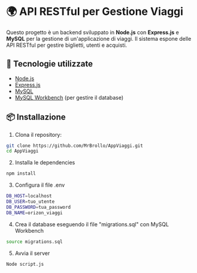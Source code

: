 # 🌍 API RESTful per Gestione Viaggi

Questo progetto è un backend sviluppato in **Node.js** con **Express.js** e **MySQL** per la gestione di un'applicazione di viaggi. Il sistema espone delle API RESTful per gestire biglietti, utenti e acquisti.

## 🚀 Tecnologie utilizzate

- [Node.js](https://nodejs.org/)
- [Express.js](https://expressjs.com/)
- [MySQL](https://www.mysql.com/)
- [MySQL Workbench](https://www.mysql.com/products/workbench/) (per gestire il database)

## 📦 Installazione

1. Clona il repository:

```bash
git clone https://github.com/MrBrollo/AppViaggi.git
cd AppViaggi
```

2. Installa le dependencies

```bash
npm install
```

3. Configura il file .env

```bash
DB_HOST=localhost
DB_USER=tuo_utente
DB_PASSWORD=tua_password
DB_NAME=orizon_viaggi
```

4. Crea il database eseguendo il file "migrations.sql" con MySQL Workbench

```bash
source migrations.sql
```

5. Avvia il server
```bash
Node script.js
```
